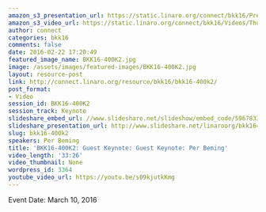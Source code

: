 ```yaml
---
amazon_s3_presentation_url: https://static.linaro.org/connect/bkk16/Presentations/Thursday/BKK16-400A.pdf
amazon_s3_video_url: https://static.linaro.org/connect/bkk16/Videos/Thursday/bkk16-400k2%20The%20Networked%20Society%20and%205G.mp4
author: connect
categories: bkk16
comments: false
date: 2016-02-22 17:20:49
featured_image_name: BKK16-400K2.jpg
image: /assets/images/featured-images/BKK16-400K2.jpg
layout: resource-post
link: http://connect.linaro.org/resource/bkk16/bkk16-400k2/
post_format:
- Video
session_id: BKK16-400K2
session_track: Keynote
slideshare_embed_url: //www.slideshare.net/slideshow/embed_code/59678339
slideshare_presentation_url: http://www.slideshare.net/linaroorg/bkk16400k2-the-networked-society-and-5g
slug: bkk16-400k2
speakers: Per Beming
title: 'BKK16-400K2: Guest Keynote: Guest Keynote: Per Beming'
video_length: '33:26'
video_thumbnail: None
wordpress_id: 3364
youtube_video_url: https://youtu.be/s09kjutkKmg
---
```


Event Date: March 10, 2016
